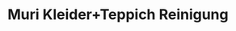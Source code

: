 ---
title: "Muri Kleider+Teppich Reinigung"
url: /kriens/muri-kleider-teppich-reinigung/
shop: Wäscherei
---